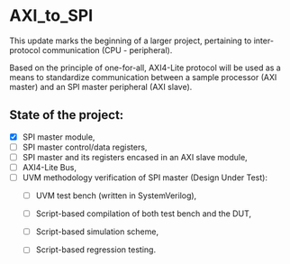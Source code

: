 # AXI_to_SPI

This update marks the beginning of a larger project, pertaining to inter-protocol communication (CPU - peripheral).

Based on the principle of one-for-all, AXI4-Lite protocol will be used as a means to standardize communication between a sample processor (AXI master)
and an SPI master peripheral (AXI slave).

## State of the project:

- [x] SPI master module,
- [ ] SPI master control/data registers,
- [ ] SPI master and its registers encased in an AXI slave module,
- [ ] AXI4-Lite Bus,
- [ ] UVM methodology verification of SPI master (Design Under Test):
    - [ ] UVM test bench (written in SystemVerilog),
    - [ ] Script-based compilation of both test bench and the DUT,
    - [ ] Script-based simulation scheme,
    - [ ] Script-based regression testing.

